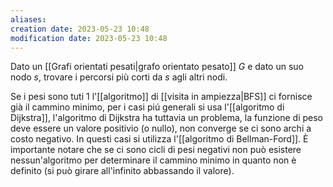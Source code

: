 ```yaml
---
aliases: 
creation date: 2023-05-23 10:48
modification date: 2023-05-23 10:48
---
```


Dato un [[Grafi orientati pesati|grafo orientato pesato]] $G$ e dato un suo nodo $s$, trovare i percorsi più corti da $s$ agli altri nodi.

Se i pesi sono tuti 1 l'[[algoritmo]] di [[visita in ampiezza|BFS]] ci fornisce già il cammino minimo, per i casi piú generali si usa l'[[algoritmo di Dijkstra]], l'algoritmo di Dijkstra ha tuttavia un problema, la funzione di peso deve essere un valore positivio (o nullo), non converge se ci sono archi a costo negativo. In questi casi si utilizza l'[[algoritmo di Bellman-Ford]]. 
È importante notare che se ci sono cicli di pesi negativi non può esistere nessun'algoritmo per determinare il cammino minimo in quanto non è definito (si può girare all'infinito abbassando il valore).